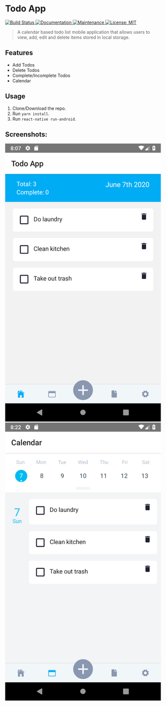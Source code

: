 # Todo App

<p>
  <a href="https://travis-ci.org/react-native-community/react-native-template-typescript">
    <img alt="Build Status" src="https://img.shields.io/travis/react-native-community/react-native-template-typescript.svg" target="_blank" />
  </a>
  <a href="https://github.com/react-native-community/react-native-template-typescript#readme">
    <img alt="Documentation" src="https://img.shields.io/badge/documentation-yes-brightgreen.svg" target="_blank" />
  </a>
  <a href="https://github.com/react-native-community/react-native-template-typescript/graphs/commit-activity">
    <img alt="Maintenance" src="https://img.shields.io/badge/Maintained%3F-yes-green.svg" target="_blank" />
  </a>
  <a href="https://github.com/react-native-community/react-native-template-typescript/blob/master/LICENSE">
    <img alt="License: MIT" src="https://img.shields.io/badge/License-MIT-yellow.svg" target="_blank" />
  </a>
</p>

> A calendar based todo list mobile application that allows users to view, add, edit and delete items stored in local storage.

## Features

- Add Todos
- Delete Todos
- Complete/Incomplete Todos
- Calendar

## Usage

1. Clone/Download the repo.
2. Run `yarn install`.
3. Run `react-native run-android`.

## Screenshots:

![Alt text](https://raw.githubusercontent.com/Timc3209/TodoApp/master/example/todoapp.png)
![Alt text](https://raw.githubusercontent.com/Timc3209/TodoApp/master/example/todoapp-calendar.png)
